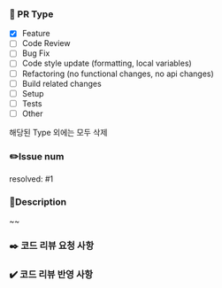 ### 📌 PR Type

- [x]  Feature
- [ ]  Code Review
- [ ]  Bug Fix
- [ ]  Code style update (formatting, local variables)
- [ ]  Refactoring (no functional changes, no api changes)
- [ ]  Build related changes
- [ ]  Setup
- [ ]  Tests
- [ ]  Other

해당된 Type 외에는 모두 삭제

### ✏️Issue num

resolved: #1

### 📑Description

~~

### ✒️ 코드 리뷰 요청 사항

### ✔️ 코드 리뷰 반영 사항
